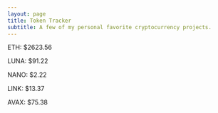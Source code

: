 ```yaml
---
layout: page
title: Token Tracker
subtitle: A few of my personal favorite cryptocurrency projects.
---
```


<!--BEGINCRYPTOINPUT-->
ETH: $2623.56

LUNA: $91.22

NANO: $2.22

LINK: $13.37

AVAX: $75.38

<!--ENDCRYPTOINPUT-->
